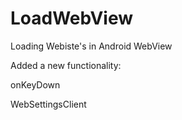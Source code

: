LoadWebView
===========

Loading Webiste's in Android WebView

Added a new functionality:

onKeyDown

WebSettingsClient
